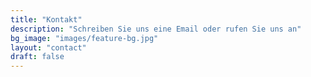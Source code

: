 ```yaml
---
title: "Kontakt"
description: "Schreiben Sie uns eine Email oder rufen Sie uns an"
bg_image: "images/feature-bg.jpg"
layout: "contact"
draft: false
---
```

